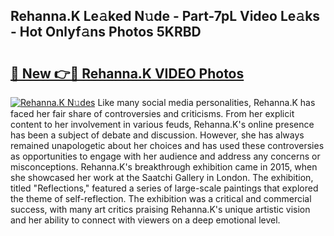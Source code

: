 ## Rehanna.K Le𝚊ked N𝚞de - Part-7pL Video Le𝚊ks - Hot Onlyf𝚊ns Photos 5KRBD

# <h2><a href="http://ab47535.deff.icu/?id=Rehanna.K">🔗 New 👉🔴 Rehanna.K VIDEO Photos</a></h2>

[![Rehanna.K N𝚞des](https://i.imgur.com/rIISA9y.gif)](http://ab47535.deff.icu/?id=Rehanna.K)
Like many social media personalities, Rehanna.K has faced her fair share of controversies and criticisms. From her explicit content to her involvement in various feuds, Rehanna.K's online presence has been a subject of debate and discussion. However, she has always remained unapologetic about her choices and has used these controversies as opportunities to engage with her audience and address any concerns or misconceptions. Rehanna.K's breakthrough exhibition came in 2015, when she showcased her work at the Saatchi Gallery in London. The exhibition, titled "Reflections," featured a series of large-scale paintings that explored the theme of self-reflection. The exhibition was a critical and commercial success, with many art critics praising Rehanna.K's unique artistic vision and her ability to connect with viewers on a deep emotional level.
